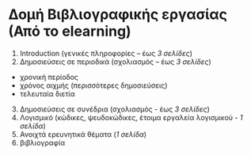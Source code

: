 # Δομή Βιβλιογραφικής εργασίας (Από το elearning)

1. Introduction (γενικές πληροφορίες – έως *3 σελίδες*)
2. Δημοσιεύσεις σε περιοδικά (σχολιασμός – έως _3 σελίδες_)
  * χρονική περίοδος
  * χρόνος αιχμής (περισσότερες δημοσιεύσεις)
  * τελευταία διετία
3. Δημοσιεύσεις σε συνέδρια (σχολιασμός - έως *3 σελίδες*)
4. Λογισμικό (κώδικες, ψευδοκώδικες, έτοιμα εργαλεία λογισμικού - *1
   σελίδα*)
5. Ανοιχτά ερευνητικά θέματα (*1 σελίδα*)
6. βιβλιογραφία
